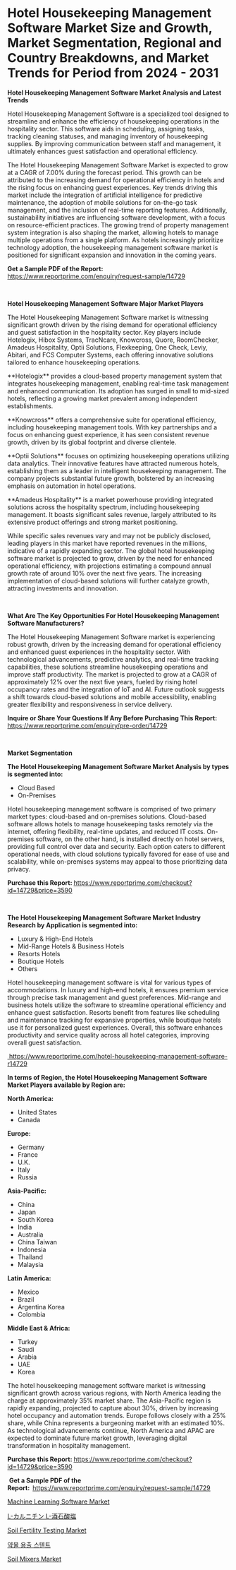 <p><h1>Hotel Housekeeping Management Software Market Size and Growth, Market Segmentation, Regional and Country Breakdowns, and Market Trends for Period from 2024 -  2031</h1></p><p><strong>Hotel Housekeeping Management Software Market Analysis and Latest Trends</strong></p>
<p><p>Hotel Housekeeping Management Software is a specialized tool designed to streamline and enhance the efficiency of housekeeping operations in the hospitality sector. This software aids in scheduling, assigning tasks, tracking cleaning statuses, and managing inventory of housekeeping supplies. By improving communication between staff and management, it ultimately enhances guest satisfaction and operational efficiency.</p><p>The Hotel Housekeeping Management Software Market is expected to grow at a CAGR of 7.00% during the forecast period. This growth can be attributed to the increasing demand for operational efficiency in hotels and the rising focus on enhancing guest experiences. Key trends driving this market include the integration of artificial intelligence for predictive maintenance, the adoption of mobile solutions for on-the-go task management, and the inclusion of real-time reporting features. Additionally, sustainability initiatives are influencing software development, with a focus on resource-efficient practices. The growing trend of property management system integration is also shaping the market, allowing hotels to manage multiple operations from a single platform. As hotels increasingly prioritize technology adoption, the housekeeping management software market is positioned for significant expansion and innovation in the coming years.</p></p>
<p><strong>Get a Sample PDF of the Report:&nbsp;</strong> <a href="https://www.reportprime.com/enquiry/request-sample/14729">https://www.reportprime.com/enquiry/request-sample/14729</a></p>
<p>&nbsp;</p>
<p><strong>Hotel Housekeeping Management Software Major Market Players</strong></p>
<p><p>The Hotel Housekeeping Management Software market is witnessing significant growth driven by the rising demand for operational efficiency and guest satisfaction in the hospitality sector. Key players include Hotelogix, Hibox Systems, TracNcare, Knowcross, Quore, RoomChecker, Amadeus Hospitality, Optii Solutions, Flexkeeping, One Check, Leviy, Abitari, and FCS Computer Systems, each offering innovative solutions tailored to enhance housekeeping operations.</p><p>**Hotelogix** provides a cloud-based property management system that integrates housekeeping management, enabling real-time task management and enhanced communication. Its adoption has surged in small to mid-sized hotels, reflecting a growing market prevalent among independent establishments.</p><p>**Knowcross** offers a comprehensive suite for operational efficiency, including housekeeping management tools. With key partnerships and a focus on enhancing guest experience, it has seen consistent revenue growth, driven by its global footprint and diverse clientele.</p><p>**Optii Solutions** focuses on optimizing housekeeping operations utilizing data analytics. Their innovative features have attracted numerous hotels, establishing them as a leader in intelligent housekeeping management. The company projects substantial future growth, bolstered by an increasing emphasis on automation in hotel operations.</p><p>**Amadeus Hospitality** is a market powerhouse providing integrated solutions across the hospitality spectrum, including housekeeping management. It boasts significant sales revenue, largely attributed to its extensive product offerings and strong market positioning.</p><p>While specific sales revenues vary and may not be publicly disclosed, leading players in this market have reported revenues in the millions, indicative of a rapidly expanding sector. The global hotel housekeeping software market is projected to grow, driven by the need for enhanced operational efficiency, with projections estimating a compound annual growth rate of around 10% over the next five years. The increasing implementation of cloud-based solutions will further catalyze growth, attracting investments and innovation.</p></p>
<p>&nbsp;</p>
<p><strong>What Are The Key Opportunities For Hotel Housekeeping Management Software Manufacturers?</strong></p>
<p><p>The Hotel Housekeeping Management Software market is experiencing robust growth, driven by the increasing demand for operational efficiency and enhanced guest experiences in the hospitality sector. With technological advancements, predictive analytics, and real-time tracking capabilities, these solutions streamline housekeeping operations and improve staff productivity. The market is projected to grow at a CAGR of approximately 12% over the next five years, fueled by rising hotel occupancy rates and the integration of IoT and AI. Future outlook suggests a shift towards cloud-based solutions and mobile accessibility, enabling greater flexibility and responsiveness in service delivery.</p></p>
<p><strong>Inquire or Share Your Questions If Any Before Purchasing This Report:</strong> <a href="https://www.reportprime.com/enquiry/pre-order/14729">https://www.reportprime.com/enquiry/pre-order/14729</a></p>
<p>&nbsp;</p>
<p><strong>Market Segmentation</strong></p>
<p><strong>The Hotel Housekeeping Management Software Market Analysis by types is segmented into:</strong></p>
<p><ul><li>Cloud Based</li><li>On-Premises</li></ul></p>
<p><p>Hotel housekeeping management software is comprised of two primary market types: cloud-based and on-premises solutions. Cloud-based software allows hotels to manage housekeeping tasks remotely via the internet, offering flexibility, real-time updates, and reduced IT costs. On-premises software, on the other hand, is installed directly on hotel servers, providing full control over data and security. Each option caters to different operational needs, with cloud solutions typically favored for ease of use and scalability, while on-premises systems may appeal to those prioritizing data privacy.</p></p>
<p><strong>Purchase this Report:&nbsp;</strong><a href="https://www.reportprime.com/checkout?id=14729&price=3590">https://www.reportprime.com/checkout?id=14729&price=3590</a></p>
<p>&nbsp;</p>
<p><strong>The Hotel Housekeeping Management Software Market Industry Research by Application is segmented into:</strong></p>
<p><ul><li>Luxury & High-End Hotels</li><li>Mid-Range Hotels & Business Hotels</li><li>Resorts Hotels</li><li>Boutique Hotels</li><li>Others</li></ul></p>
<p><p>Hotel housekeeping management software is vital for various types of accommodations. In luxury and high-end hotels, it ensures premium service through precise task management and guest preferences. Mid-range and business hotels utilize the software to streamline operational efficiency and enhance guest satisfaction. Resorts benefit from features like scheduling and maintenance tracking for expansive properties, while boutique hotels use it for personalized guest experiences. Overall, this software enhances productivity and service quality across all hotel categories, improving overall guest satisfaction.</p></p>
<p><a href="https://www.reportprime.com/hotel-housekeeping-management-software-r14729">&nbsp;https://www.reportprime.com/hotel-housekeeping-management-software-r14729</a></p>
<p><strong>In terms of Region, the Hotel Housekeeping Management Software Market Players available by Region are:</strong></p>
<p>
    <p> <strong> North America: </strong>
        <ul>
            <li>United States</li>
            <li>Canada</li>
        </ul>
        </p> 
    <p> <strong> Europe: </strong>
        <ul>
            <li>Germany</li>
            <li>France</li>
            <li>U.K.</li>
            <li>Italy</li>
            <li>Russia</li>
        </ul>
        </p> 
    <p> <strong> Asia-Pacific: </strong>
        <ul>
            <li>China</li>
            <li>Japan</li>
            <li>South Korea</li>
            <li>India</li>
            <li>Australia</li>
            <li>China Taiwan</li>
            <li>Indonesia</li>
            <li>Thailand</li>
            <li>Malaysia</li>
        </ul>
        </p> 
    <p> <strong> Latin America: </strong>
        <ul>
            <li>Mexico</li>
            <li>Brazil</li>
            <li>Argentina Korea</li>
            <li>Colombia</li>
        </ul>
        </p> 
    <p> <strong> Middle East & Africa: </strong>
        <ul>
            <li>Turkey</li>
            <li>Saudi</li>
            <li>Arabia</li>
            <li>UAE</li>
            <li>Korea</li>
        </ul>
    </p>
    </p>
<p><p>The hotel housekeeping management software market is witnessing significant growth across various regions, with North America leading the charge at approximately 35% market share. The Asia-Pacific region is rapidly expanding, projected to capture about 30%, driven by increasing hotel occupancy and automation trends. Europe follows closely with a 25% share, while China represents a burgeoning market with an estimated 10%. As technological advancements continue, North America and APAC are expected to dominate future market growth, leveraging digital transformation in hospitality management.</p></p>
<p><strong>Purchase this Report: </strong><a href="https://www.reportprime.com/checkout?id=14729&price=3590">https://www.reportprime.com/checkout?id=14729&price=3590</a></p>
<p>&nbsp;<strong>Get a Sample PDF of the Report:&nbsp;&nbsp;</strong><a href="https://www.reportprime.com/enquiry/request-sample/14729">https://www.reportprime.com/enquiry/request-sample/14729</a></p>
<p><strong></strong></p>
<p><p><a href="https://github.com/irfadac/Market-Research-Report-List-5/blob/main/machine-learning-software-market.md">Machine Learning Software Market</a></p><p><a href="https://medium.com/@sweet1_2luv/l-carnitine-l-tartrate-market-%E3%81%AF-%E3%82%B3%E3%82%B9%E3%83%88%E7%AE%A1%E7%90%86%E3%81%A8%E5%8A%B9%E7%8E%87%E5%90%91%E4%B8%8A%E3%82%92%E5%84%AA%E5%85%88%E3%81%97%E3%81%BE%E3%81%99-%E3%81%95%E3%82%89%E3%81%AB-%E5%A0%B1%E5%91%8A%E6%9B%B8%E3%81%AF%E5%B8%82%E5%A0%B4%E3%81%AE%E9%9C%80%E8%A6%81%E9%9D%A2%E3%81%A8%E4%BE%9B%E7%B5%A6%E9%9D%A2%E3%81%AE%E4%B8%A1%E6%96%B9%E3%82%92%E3%82%AB%E3%83%90%E3%83%BC%E3%81%97%E3%81%A6%E3%81%84%E3%81%BE%E3%81%99-l-carnitine-d700b399794f">L-カルニチン L-酒石酸塩</a></p><p><a href="https://issuu.com/reportprime-2/docs/soil-fertility-testing-market-size-_d29da12ac55022">Soil Fertility Testing Market</a></p><p><a href="https://medium.com/@dazmoore2010_16676/%EC%84%B8%EA%B3%84-drug-eluting-stents-market-%EC%9D%80-2024%EC%97%90%EC%84%9C-2031%EB%A1%9C-%EC%97%B0%ED%8F%89%EA%B7%A0-%EC%A6%9D%EA%B0%80%EC%9C%A8%EC%9D%84-%EB%B3%B4%EC%9D%BC-%EA%B2%83%EC%9C%BC%EB%A1%9C-%EC%98%88%EC%83%81%EB%90%A9%EB%8B%88%EB%8B%A4-fd4a8baadbcc">약물 용출 스텐트</a></p><p><a href="https://issuu.com/reportprime-2/docs/soil-mixers-market-size-2030.pptx_0a8fbcecbd7814">Soil Mixers Market</a></p></p>